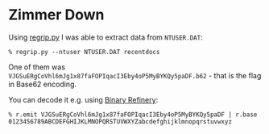 # Zimmer Down

Using [regrip.py](https://github.com/airbus-cert/regrippy) I was able to extract data from `NTUSER.DAT`:

```shell
% regrip.py --ntuser NTUSER.DAT recentdocs
```

One of them was `VJGSuERgCoVhl6mJg1x87faFOPIqacI3Eby4oP5MyBYKQy5paDF.b62` - that is the flag in Base62 encoding.

You can decode it e.g. using [Binary Refinery](https://github.com/binref/refinery):

```shell
% r.emit VJGSuERgCoVhl6mJg1x87faFOPIqacI3Eby4oP5MyBYKQy5paDF | r.base 0123456789ABCDEFGHIJKLMNOPQRSTUVWXYZabcdefghijklmnopqrstuvwxyz
```